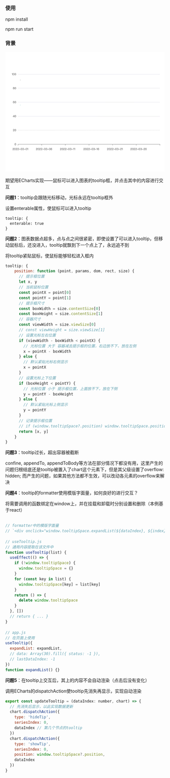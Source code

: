
### 使用
npm install

npm run start


### 背景

![image](./assets/ui.gif)

期望用ECharts实现——鼠标可以进入图表的tooltip框，并点击其中的内容进行交互


**问题1**：tooltip会跟随光标移动，光标永远在tooltip框外

设置enterable属性，使鼠标可以进入tooltip
```
tooltip: {
  enterable: true
}
```

**问题2**：图表数据点超多，点与点之间很紧密，即使设置了可以进入tooltip，但移动鼠标后，还没进入，tooltip就飘到下一个点上了，永远追不到

将tooltip紧贴鼠标，使鼠标能够轻松进入框内

```js
tooltip: {
    position: function (point, params, dom, rect, size) {
      // 提示框位置
      let x, y
      // 当前鼠标位置
      const pointX = point[0]
      const pointY = point[1]
      // 提示框尺寸
      const boxWidth = size.contentSize[0]
      const boxHeight = size.contentSize[1]
      // 容器尺寸
      const viewWidth = size.viewSize[0]
      // const viewHeight = size.viewSize[1]
      // 设置光标左右位置
      if (viewWidth - boxWidth < pointX) {
        // 光标位置 大于 容器减去提示框的位置，右边放不下，放在左侧
        x = pointX - boxWidth
      } else {
        // 默认紧贴光标右侧显示
        x = pointX
      }
      // 设置光标上下位置
      if (boxHeight < pointY) {
        // 光标位置 小于 提示框位置，上面放不下，放在下侧
        y = pointY - boxHeight
      } else {
        // 默认紧贴光标上侧显示
        y = pointY
      }
      // 记录提示框位置
      // if (window.tooltipSpace?.position) window.tooltipSpace.position = [x, y]
      return [x, y]
    }
}
```

**问题3**：tooltip过长，超出容器被截断

confine, appendTo, appendToBody等方法在部分情况下都没有用，这里产生的问题归根结底还是tooltip被置入了chart这个元素下，但是其父级设置了overflow: hidden; 而产生的问题，如果其他方法都不生效，可以改动各元素的overflow来解决


**问题4**：tooltip的formatter使用模版字面量，如何良好的进行交互？

将需要调用的函数绑定在window上，并在挂载和卸载时分别设置和删除（本例基于react）

```js

// formatter中的模版字面量
// `<div onclick="window.tooltipSpace.expandList(${dataIndex}, ${index})">More</div>`

// useTooltip.js
// 通用内容提取在该文件中
function useTooltip(list) {
  useEffect(() => {
    if (!window.tooltipSpace) {
      window.tooltipSpace = {}
    }
    for (const key in list) {
      window.tooltipSpace[key] = list[key]
    }
    return () => {
      delete window.tooltipSpace
    }
  }, [])
  // return { ... }
}

// app.js
// 在页面上使用
useTooltip({
  expandList: expandList,
  // data: Array(30).fill({ status: -1 }),
  // lastDataIndex: -1
})
function expandList() {}

```

**问题5**：在tooltip上交互后，其上的内容不会自动渲染（点击后没有变化）

调用ECharts的dispatchAction使tooltip先消失再显示，实现自动渲染

```js
export const updateTooltip = (dataIndex: number, chart) => {
  // 先消失后显示，以此实现数据更新
  chart.dispatchAction({
    type: 'hideTip',
    seriesIndex: 0,
    dataIndex // 第几个节点的tooltip
  })
  chart.dispatchAction({
    type: 'showTip',
    seriesIndex: 0,
    position: window.tooltipSpace?.position,
    dataIndex
  })
}
```

